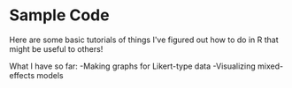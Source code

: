 # Sample Code
Here are some basic tutorials of things I've figured out how to do in R that might be useful to others!

What I have so far:
-Making graphs for Likert-type data
-Visualizing mixed-effects models
